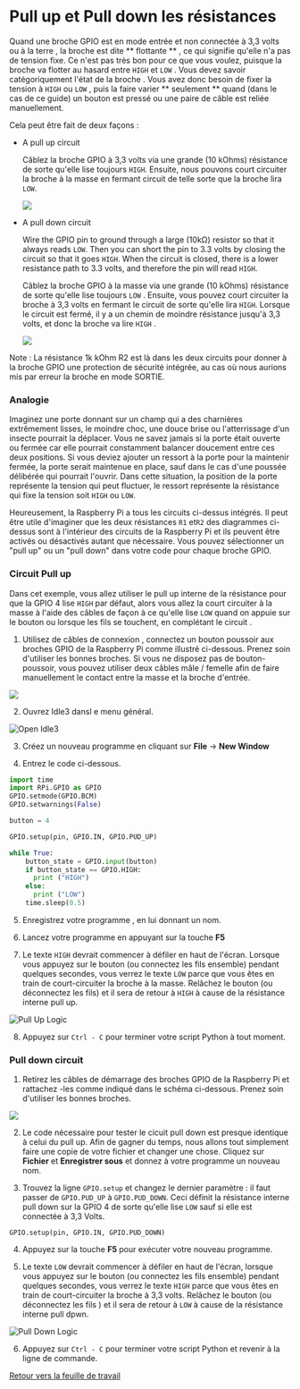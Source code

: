 # Pull up et Pull down les résistances

Quand une broche GPIO est en mode entrée et non connectée à 3,3 volts ou à la terre , la broche est dite ** flottante ** , ce qui signifie qu'elle n'a pas de tension fixe. Ce n'est pas très bon pour ce que vous voulez, puisque la broche va flotter au hasard entre `HIGH` et `LOW` . Vous devez savoir catégoriquement l'état de la broche . Vous avez donc besoin de fixer la tension à `HIGH` ou `LOW` , puis la faire varier ** seulement ** quand (dans le cas de ce guide) un bouton est pressé ou une paire de câble est reliée manuellement.


Cela peut être fait de deux façons :

- A pull up circuit

   Câblez la broche GPIO à 3,3 volts via une grande (10 kOhms) résistance de sorte qu'elle lise toujours `HIGH`. Ensuite, nous pouvons court circuiter la broche à la masse en fermant circuit de telle sorte que la broche lira `LOW`. 


  ![](images/pull_up.png)

- A pull down circuit

  Wire the GPIO pin to ground through a large (10kΩ) resistor so that it always reads `LOW`. Then you can short the pin to 3.3 volts by closing the circuit so that it goes `HIGH`. When the circuit is closed, there is a lower resistance path to 3.3 volts, and therefore the pin will read `HIGH`.
  
  Câblez la broche GPIO à la masse via une grande (10 kOhms) résistance de sorte qu'elle lise toujours `LOW` . Ensuite, vous pouvez court circuiter la broche à 3,3 volts en fermant le circuit de sorte qu'elle lira `HIGH`. Lorsque le circuit est fermé, il y a un chemin de moindre résistance jusqu'à 3,3 volts, et donc la broche va lire `HIGH` .

  ![](images/pull_down.png)

Note : La résistance 1k kOhm R2 est là dans les deux circuits pour donner à la broche GPIO une protection de sécurité intégrée, au cas où nous aurions mis par erreur la broche en mode SORTIE.

### Analogie
Imaginez une porte donnant sur un champ qui a des charnières extrêmement lisses, le moindre choc, une douce brise ou l'atterrissage d'un insecte pourrait la déplacer. Vous ne savez jamais si la porte était ouverte ou fermée car elle pourrait constamment balancer doucement entre ces deux positions. Si vous deviez ajouter un ressort à la porte pour la maintenir fermée, la porte serait maintenue en place, sauf dans le cas d'une poussée délibérée qui pourrait l'ouvrir. Dans cette situation, la position de la porte représente la tension qui peut fluctuer, le ressort représente la résistance qui fixe la tension soit `HIGH` ou `LOW`.

Heureusement, la Raspberry Pi a tous les circuits ci-dessus intégrés. Il peut être utile d'imaginer que les deux résistances `R1` et`R2` des diagrammes ci-dessus sont à l'intérieur des circuits de la Raspberry Pi et ils peuvent être activés ou désactivés autant que nécessaire. Vous pouvez sélectionner un "pull up" ou un "pull down" dans votre code pour chaque broche GPIO.


### Circuit Pull up

Dans cet exemple, vous allez utiliser le pull up interne de la résistance pour que la GPIO 4 lise `HIGH` par défaut, alors vous allez la court circuiter à la masse à l'aide des câbles de façon à ce qu'elle lise `LOW` quand on appuie sur le bouton ou lorsque les fils se touchent, en complétant le circuit .

1. Utilisez de câbles de connexion , connectez un bouton poussoir aux broches GPIO de la Raspberry Pi comme illustré ci-dessous. Prenez soin d'utiliser les bonnes broches. Si vous ne disposez pas de bouton-poussoir, vous pouvez utiliser deux câbles mâle / femelle afin de faire manuellement le contact entre la masse et la broche d'entrée.


  ![](images/pull_up_wire.png)

2. Ouvrez Idle3 dansl e menu général.

![Open Idle3](images/open_idle.png)

3. Créez un nouveau programme en cliquant sur **File** -> **New Window**

4. Entrez le code ci-dessous.
  ```python
  import time
  import RPi.GPIO as GPIO
  GPIO.setmode(GPIO.BCM)
  GPIO.setwarnings(False)

  button = 4

  GPIO.setup(pin, GPIO.IN, GPIO.PUD_UP)

  while True:
      button_state = GPIO.input(button)
      if button_state == GPIO.HIGH:
        print ("HIGH")
      else:
        print ("LOW")
      time.sleep(0.5)
  ```

5. Enregistrez votre programme , en lui donnant un nom.

6. Lancez votre programme en appuyant sur la touche **F5**

7. Le texte `HIGH` devrait commencer à défiler en haut de l'écran. Lorsque vous appuyez sur le bouton (ou connectez les fils ensemble) pendant quelques secondes, vous verrez le texte `LOW` parce que vous êtes en train de court-circuiter la broche à la masse. Relâchez le bouton (ou déconnectez les fils) et il sera de retour à `HIGH` à cause de la résistance interne pull up.


  ![Pull Up Logic](images/pull_up_screenshot.png)

8. Appuyez sur `Ctrl - C` pour terminer votre script Python à tout moment.

### Pull down circuit

1. Retirez les câbles de démarrage des broches GPIO de la Raspberry Pi et rattachez -les comme indiqué dans le schéma ci-dessous. Prenez soin d'utiliser les bonnes broches.

  ![](images/pull_down_wire.png)

2. Le code nécessaire pour tester le cicuit pull down est presque identique à celui du pull up. Afin de gagner du temps, nous allons tout simplement faire une copie de votre fichier et changer une chose. Cliquez sur  **Fichier** et **Enregistrer sous** et donnez à votre programme un nouveau nom.

3. Trouvez la ligne `GPIO.setup` et changez le dernier paramètre : il faut passer de `GPIO.PUD_UP` à `GPIO.PUD_DOWN`. Ceci définit la résistance interne pull down sur la GPIO 4 de sorte qu'elle lise `LOW` sauf si elle est connectée à 3,3 Volts.

  `GPIO.setup(pin, GPIO.IN, GPIO.PUD_DOWN)`

4. Appuyez sur la touche **F5** pour exécuter votre nouveau programme.

5. Le texte `LOW` devrait commencer à défiler en haut de l'écran, lorsque vous appuyez sur le bouton (ou connectez les fils ensemble) pendant quelques secondes, vous verrez le texte `HIGH` parce que vous êtes en train de court-circuiter la broche à 3,3 volts. Relâchez le bouton (ou déconnectez les fils ) et il sera de retour à `LOW` à cause de la résistance interne pull dpwn.


  ![Pull Down Logic](images/pull_down_screenshot.png)

6. Appuyez sur `Ctrl - C` pour terminer votre script Python et revenir à la ligne de commande.

[Retour vers la feuille de travail](worksheet.md)
